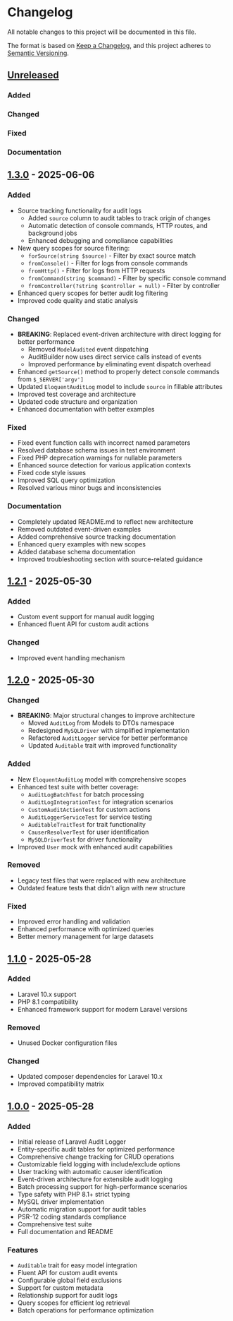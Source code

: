 # Changelog

All notable changes to this project will be documented in this file.

The format is based on [Keep a Changelog](https://keepachangelog.com/en/1.0.0/),
and this project adheres to [Semantic Versioning](https://semver.org/spec/v2.0.0.html).

## [Unreleased]

### Added

### Changed

### Fixed

### Documentation

## [1.3.0] - 2025-06-06

### Added
- Source tracking functionality for audit logs
  - Added `source` column to audit tables to track origin of changes
  - Automatic detection of console commands, HTTP routes, and background jobs
  - Enhanced debugging and compliance capabilities
- New query scopes for source filtering:
  - `forSource(string $source)` - Filter by exact source match
  - `fromConsole()` - Filter for logs from console commands
  - `fromHttp()` - Filter for logs from HTTP requests
  - `fromCommand(string $command)` - Filter by specific console command
  - `fromController(?string $controller = null)` - Filter by controller
- Enhanced query scopes for better audit log filtering
- Improved code quality and static analysis

### Changed
- **BREAKING**: Replaced event-driven architecture with direct logging for better performance
  - Removed `ModelAudited` event dispatching
  - AuditBuilder now uses direct service calls instead of events
  - Improved performance by eliminating event dispatch overhead
- Enhanced `getSource()` method to properly detect console commands from `$_SERVER['argv']`
- Updated `EloquentAuditLog` model to include `source` in fillable attributes
- Improved test coverage and architecture
- Updated code structure and organization
- Enhanced documentation with better examples

### Fixed
- Fixed event function calls with incorrect named parameters
- Resolved database schema issues in test environment
- Fixed PHP deprecation warnings for nullable parameters
- Enhanced source detection for various application contexts
- Fixed code style issues
- Improved SQL query optimization
- Resolved various minor bugs and inconsistencies

### Documentation
- Completely updated README.md to reflect new architecture
- Removed outdated event-driven examples
- Added comprehensive source tracking documentation
- Enhanced query examples with new scopes
- Added database schema documentation
- Improved troubleshooting section with source-related guidance

## [1.2.1] - 2025-05-30

### Added
- Custom event support for manual audit logging
- Enhanced fluent API for custom audit actions

### Changed
- Improved event handling mechanism

## [1.2.0] - 2025-05-30

### Changed
- **BREAKING**: Major structural changes to improve architecture
  - Moved `AuditLog` from Models to DTOs namespace
  - Redesigned `MySQLDriver` with simplified implementation
  - Refactored `AuditLogger` service for better performance
  - Updated `Auditable` trait with improved functionality

### Added
- New `EloquentAuditLog` model with comprehensive scopes
- Enhanced test suite with better coverage:
  - `AuditLogBatchTest` for batch processing
  - `AuditLogIntegrationTest` for integration scenarios
  - `CustomAuditActionTest` for custom actions
  - `AuditLoggerServiceTest` for service testing
  - `AuditableTraitTest` for trait functionality
  - `CauserResolverTest` for user identification
  - `MySQLDriverTest` for driver functionality
- Improved `User` mock with enhanced audit capabilities

### Removed
- Legacy test files that were replaced with new architecture
- Outdated feature tests that didn't align with new structure

### Fixed
- Improved error handling and validation
- Enhanced performance with optimized queries
- Better memory management for large datasets

## [1.1.0] - 2025-05-28

### Added
- Laravel 10.x support
- PHP 8.1 compatibility
- Enhanced framework support for modern Laravel versions

### Removed
- Unused Docker configuration files

### Changed
- Updated composer dependencies for Laravel 10.x
- Improved compatibility matrix

## [1.0.0] - 2025-05-28

### Added
- Initial release of Laravel Audit Logger
- Entity-specific audit tables for optimized performance
- Comprehensive change tracking for CRUD operations
- Customizable field logging with include/exclude options
- User tracking with automatic causer identification
- Event-driven architecture for extensible audit logging
- Batch processing support for high-performance scenarios
- Type safety with PHP 8.1+ strict typing
- MySQL driver implementation
- Automatic migration support for audit tables
- PSR-12 coding standards compliance
- Comprehensive test suite
- Full documentation and README

### Features
- `Auditable` trait for easy model integration
- Fluent API for custom audit events
- Configurable global field exclusions
- Support for custom metadata
- Relationship support for audit logs
- Query scopes for efficient log retrieval
- Batch operations for performance optimization

[Unreleased]: https://github.com/iamfarhad/laravel-audit-log/compare/1.3.0...HEAD
[1.3.0]: https://github.com/iamfarhad/laravel-audit-log/compare/1.2.1...1.3.0
[1.2.1]: https://github.com/iamfarhad/laravel-audit-log/compare/1.2.0...1.2.1
[1.2.0]: https://github.com/iamfarhad/laravel-audit-log/compare/1.1.0...1.2.0
[1.1.0]: https://github.com/iamfarhad/laravel-audit-log/compare/1.0.0...1.1.0
[1.0.0]: https://github.com/iamfarhad/laravel-audit-log/releases/tag/1.0.0
